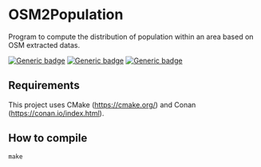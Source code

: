 # OSM2Population

Program to compute the distribution of population within an area based on OSM extracted datas.

[![Generic badge](https://img.shields.io/badge/C++-17-blue.svg?style=flat&logo=c%2B%2B)](https://en.cppreference.com/w/cpp/17)
[![Generic badge](https://img.shields.io/badge/CMake-3.12+-blue.svg?style=flat&logo=cmake)]()
[![Generic badge](https://img.shields.io/badge/license-Boost%20Software%20License-blue)](https://www.boost.org/users/license.html)

## Requirements

This project uses CMake (https://cmake.org/) and Conan (https://conan.io/index.html).

## How to compile

	make

